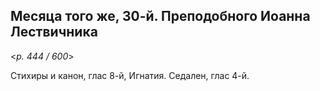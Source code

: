 
## Месяца того же, 30-й. Преподобного Иоанна Лествичника 

<*p. 444 / 600*>

Стихиры и канон, глас 8-й, Игнатия. Седален, глас 4-й. 
 